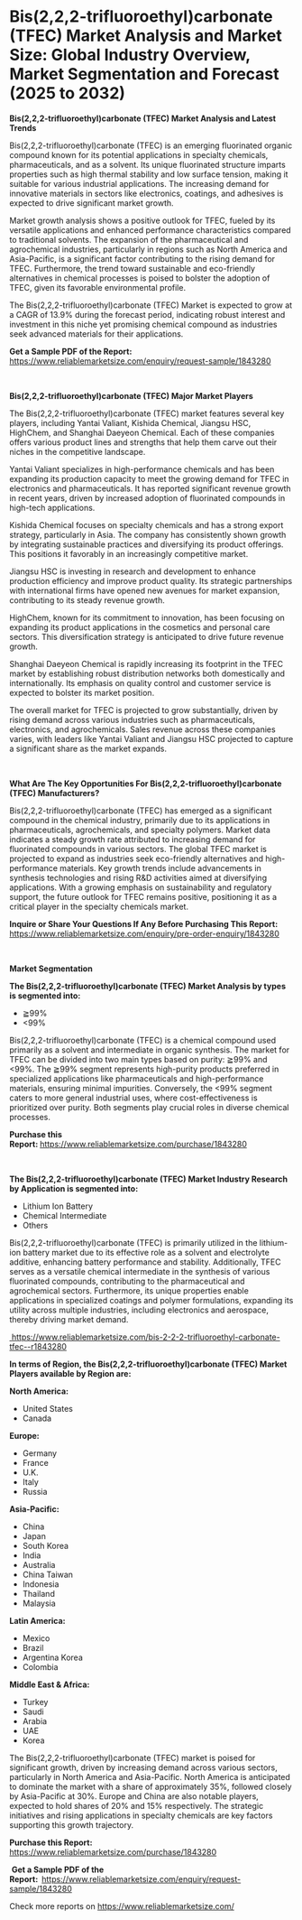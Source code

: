 <p><h1>Bis(2,2,2-trifluoroethyl)carbonate (TFEC) Market Analysis and Market Size: Global Industry Overview, Market Segmentation and Forecast (2025 to 2032)</h1></p><p><strong>Bis(2,2,2-trifluoroethyl)carbonate (TFEC) Market Analysis and Latest Trends</strong></p>
<p><p>Bis(2,2,2-trifluoroethyl)carbonate (TFEC) is an emerging fluorinated organic compound known for its potential applications in specialty chemicals, pharmaceuticals, and as a solvent. Its unique fluorinated structure imparts properties such as high thermal stability and low surface tension, making it suitable for various industrial applications. The increasing demand for innovative materials in sectors like electronics, coatings, and adhesives is expected to drive significant market growth.</p><p>Market growth analysis shows a positive outlook for TFEC, fueled by its versatile applications and enhanced performance characteristics compared to traditional solvents. The expansion of the pharmaceutical and agrochemical industries, particularly in regions such as North America and Asia-Pacific, is a significant factor contributing to the rising demand for TFEC. Furthermore, the trend toward sustainable and eco-friendly alternatives in chemical processes is poised to bolster the adoption of TFEC, given its favorable environmental profile.</p><p>The Bis(2,2,2-trifluoroethyl)carbonate (TFEC) Market is expected to grow at a CAGR of 13.9% during the forecast period, indicating robust interest and investment in this niche yet promising chemical compound as industries seek advanced materials for their applications.</p></p>
<p><strong>Get a Sample PDF of the Report:&nbsp;</strong> <a href="https://www.reliablemarketsize.com/enquiry/request-sample/1843280?utm_campaign=3117&utm_medium=2&utm_source=Github&utm_content=ia&utm_term=03042025&utm_id=bis222-trifluoroethylcarbonate-tfec">https://www.reliablemarketsize.com/enquiry/request-sample/1843280</a></p>
<p>&nbsp;</p>
<p><strong>Bis(2,2,2-trifluoroethyl)carbonate (TFEC) Major Market Players</strong></p>
<p><p>The Bis(2,2,2-trifluoroethyl)carbonate (TFEC) market features several key players, including Yantai Valiant, Kishida Chemical, Jiangsu HSC, HighChem, and Shanghai Daeyeon Chemical. Each of these companies offers various product lines and strengths that help them carve out their niches in the competitive landscape.</p><p>Yantai Valiant specializes in high-performance chemicals and has been expanding its production capacity to meet the growing demand for TFEC in electronics and pharmaceuticals. It has reported significant revenue growth in recent years, driven by increased adoption of fluorinated compounds in high-tech applications.</p><p>Kishida Chemical focuses on specialty chemicals and has a strong export strategy, particularly in Asia. The company has consistently shown growth by integrating sustainable practices and diversifying its product offerings. This positions it favorably in an increasingly competitive market.</p><p>Jiangsu HSC is investing in research and development to enhance production efficiency and improve product quality. Its strategic partnerships with international firms have opened new avenues for market expansion, contributing to its steady revenue growth.</p><p>HighChem, known for its commitment to innovation, has been focusing on expanding its product applications in the cosmetics and personal care sectors. This diversification strategy is anticipated to drive future revenue growth.</p><p>Shanghai Daeyeon Chemical is rapidly increasing its footprint in the TFEC market by establishing robust distribution networks both domestically and internationally. Its emphasis on quality control and customer service is expected to bolster its market position.</p><p>The overall market for TFEC is projected to grow substantially, driven by rising demand across various industries such as pharmaceuticals, electronics, and agrochemicals. Sales revenue across these companies varies, with leaders like Yantai Valiant and Jiangsu HSC projected to capture a significant share as the market expands.</p></p>
<p>&nbsp;</p>
<p><strong>What Are The Key Opportunities For Bis(2,2,2-trifluoroethyl)carbonate (TFEC) Manufacturers?</strong></p>
<p><p>Bis(2,2,2-trifluoroethyl)carbonate (TFEC) has emerged as a significant compound in the chemical industry, primarily due to its applications in pharmaceuticals, agrochemicals, and specialty polymers. Market data indicates a steady growth rate attributed to increasing demand for fluorinated compounds in various sectors. The global TFEC market is projected to expand as industries seek eco-friendly alternatives and high-performance materials. Key growth trends include advancements in synthesis technologies and rising R&D activities aimed at diversifying applications. With a growing emphasis on sustainability and regulatory support, the future outlook for TFEC remains positive, positioning it as a critical player in the specialty chemicals market.</p></p>
<p><strong>Inquire or Share Your Questions If Any Before Purchasing This Report:</strong> <a href="https://www.reliablemarketsize.com/enquiry/pre-order-enquiry/1843280?utm_campaign=3117&utm_medium=2&utm_source=Github&utm_content=ia&utm_term=03042025&utm_id=bis222-trifluoroethylcarbonate-tfec">https://www.reliablemarketsize.com/enquiry/pre-order-enquiry/1843280</a></p>
<p>&nbsp;</p>
<p><strong>Market Segmentation</strong></p>
<p><strong>The Bis(2,2,2-trifluoroethyl)carbonate (TFEC) Market Analysis by types is segmented into:</strong></p>
<p><ul><li>≧99%</li><li><99%</li></ul></p>
<p><p>Bis(2,2,2-trifluoroethyl)carbonate (TFEC) is a chemical compound used primarily as a solvent and intermediate in organic synthesis. The market for TFEC can be divided into two main types based on purity: ≧99% and <99%. The ≧99% segment represents high-purity products preferred in specialized applications like pharmaceuticals and high-performance materials, ensuring minimal impurities. Conversely, the <99% segment caters to more general industrial uses, where cost-effectiveness is prioritized over purity. Both segments play crucial roles in diverse chemical processes.</p></p>
<p><strong>Purchase this Report:&nbsp;</strong><a href="https://www.reliablemarketsize.com/purchase/1843280?utm_campaign=3117&utm_medium=2&utm_source=Github&utm_content=ia&utm_term=03042025&utm_id=bis222-trifluoroethylcarbonate-tfec">https://www.reliablemarketsize.com/purchase/1843280</a></p>
<p>&nbsp;</p>
<p><strong>The Bis(2,2,2-trifluoroethyl)carbonate (TFEC) Market Industry Research by Application is segmented into:</strong></p>
<p><ul><li>Lithium Ion Battery</li><li>Chemical Intermediate</li><li>Others</li></ul></p>
<p><p>Bis(2,2,2-trifluoroethyl)carbonate (TFEC) is primarily utilized in the lithium-ion battery market due to its effective role as a solvent and electrolyte additive, enhancing battery performance and stability. Additionally, TFEC serves as a versatile chemical intermediate in the synthesis of various fluorinated compounds, contributing to the pharmaceutical and agrochemical sectors. Furthermore, its unique properties enable applications in specialized coatings and polymer formulations, expanding its utility across multiple industries, including electronics and aerospace, thereby driving market demand.</p></p>
<p><a href="https://www.reliablemarketsize.com/bis-2-2-2-trifluoroethyl-carbonate-tfec--r1843280?utm_campaign=3117&utm_medium=2&utm_source=Github&utm_content=ia&utm_term=03042025&utm_id=bis222-trifluoroethylcarbonate-tfec">&nbsp;https://www.reliablemarketsize.com/bis-2-2-2-trifluoroethyl-carbonate-tfec--r1843280</a></p>
<p><strong>In terms of Region, the Bis(2,2,2-trifluoroethyl)carbonate (TFEC) Market Players available by Region are:</strong></p>
<p>
    <p> <strong> North America: </strong>
        <ul>
            <li>United States</li>
            <li>Canada</li>
        </ul>
        </p> 
    <p> <strong> Europe: </strong>
        <ul>
            <li>Germany</li>
            <li>France</li>
            <li>U.K.</li>
            <li>Italy</li>
            <li>Russia</li>
        </ul>
        </p> 
    <p> <strong> Asia-Pacific: </strong>
        <ul>
            <li>China</li>
            <li>Japan</li>
            <li>South Korea</li>
            <li>India</li>
            <li>Australia</li>
            <li>China Taiwan</li>
            <li>Indonesia</li>
            <li>Thailand</li>
            <li>Malaysia</li>
        </ul>
        </p> 
    <p> <strong> Latin America: </strong>
        <ul>
            <li>Mexico</li>
            <li>Brazil</li>
            <li>Argentina Korea</li>
            <li>Colombia</li>
        </ul>
        </p> 
    <p> <strong> Middle East & Africa: </strong>
        <ul>
            <li>Turkey</li>
            <li>Saudi</li>
            <li>Arabia</li>
            <li>UAE</li>
            <li>Korea</li>
        </ul>
    </p>
    </p>
<p><p>The Bis(2,2,2-trifluoroethyl)carbonate (TFEC) market is poised for significant growth, driven by increasing demand across various sectors, particularly in North America and Asia-Pacific. North America is anticipated to dominate the market with a share of approximately 35%, followed closely by Asia-Pacific at 30%. Europe and China are also notable players, expected to hold shares of 20% and 15% respectively. The strategic initiatives and rising applications in specialty chemicals are key factors supporting this growth trajectory.</p></p>
<p><strong>Purchase this Report: </strong><a href="https://www.reliablemarketsize.com/purchase/1843280?utm_campaign=3117&utm_medium=2&utm_source=Github&utm_content=ia&utm_term=03042025&utm_id=bis222-trifluoroethylcarbonate-tfec">https://www.reliablemarketsize.com/purchase/1843280</a></p>
<p>&nbsp;<strong>Get a Sample PDF of the Report:&nbsp;&nbsp;</strong><a href="https://www.reliablemarketsize.com/enquiry/request-sample/1843280?utm_campaign=3117&utm_medium=2&utm_source=Github&utm_content=ia&utm_term=03042025&utm_id=bis222-trifluoroethylcarbonate-tfec">https://www.reliablemarketsize.com/enquiry/request-sample/1843280</a></p>
<p><strong></strong></p>
<p>Check more reports on <a href="https://www.reliablemarketsize.com/?utm_campaign=3117&utm_medium=2&utm_source=Github&utm_content=ia&utm_term=03042025&utm_id=bis222-trifluoroethylcarbonate-tfec">https://www.reliablemarketsize.com/</a></p>